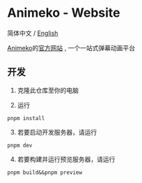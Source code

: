 # Animeko - Website

简体中文 / [English](README.md)

[Animeko](https://github.com/open-ani/animeko)的[官方网站](https://myani.org) , 一个一站式弹幕动画平台

## 开发

1. 克隆此仓库至你的电脑

2. 运行

```shell
pnpm install
```

3. 若要启动开发服务器，请运行

```shell
pnpm dev
```

4. 若要构建并运行预览服务器，请运行 

```shell
pnpm build&&pnpm preview
```
